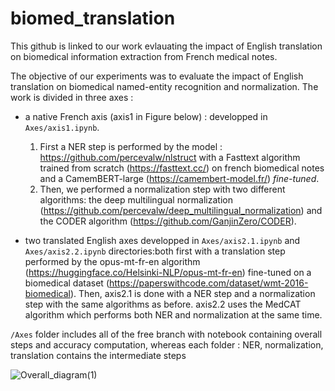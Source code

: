 # biomed_translation
This github is linked to our work evlauating the impact of English translation on biomedical information extraction from French medical notes.

The objective of our experiments was to evaluate the impact of English translation on biomedical named-entity recognition and normalization. The work is divided in three axes : 
  - a native French axis (axis1 in Figure below)  : developped in `Axes/axis1.ipynb`. 
    1. First a NER step is performed by the model : https://github.com/percevalw/nlstruct with a Fasttext algorithm trained from scratch (https://fasttext.cc/) on french biomedical notes and a CamemBERT-large (https://camembert-model.fr/) _fine-tuned_. 
    2. Then, we performed a normalization step with two different algorithms: the deep multilingual normalization (https://github.com/percevalw/deep_multilingual_normalization) and the CODER algorithm (https://github.com/GanjinZero/CODER). 
  
  - two translated English axes developped in `Axes/axis2.1.ipynb` and `Axes/axis2.2.ipynb` directories:both first with a translation step performed by the opus-mt-fr-en algorithm (https://huggingface.co/Helsinki-NLP/opus-mt-fr-en) fine-tuned on a biomedical dataset (https://paperswithcode.com/dataset/wmt-2016-biomedical). 
Then, axis2.1 is done with a NER step and a normalization step with the same algorithms as before. 
axis2.2 uses the MedCAT algorithm which performs both NER and normalization at the same time. 

`/Axes` folder includes all of the free branch with notebook containing overall steps and accuracy computation, whereas each folder : NER, normalization, translation contains the intermediate steps 
    

![Overall_diagram(1)](https://user-images.githubusercontent.com/81175825/174573508-fded2955-5282-42dc-83b0-3d852f240085.png)

